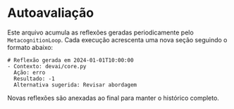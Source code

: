 # Autoavaliação

Este arquivo acumula as reflexões geradas periodicamente pelo `MetacognitionLoop`.
Cada execução acrescenta uma nova seção seguindo o formato abaixo:

```
# Reflexão gerada em 2024-01-01T10:00:00
- Contexto: devai/core.py
  Ação: erro
  Resultado: -1
  Alternativa sugerida: Revisar abordagem
```

Novas reflexões são anexadas ao final para manter o histórico completo.
